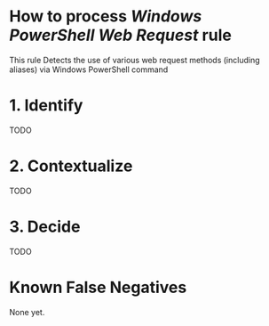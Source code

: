 # How to process *Windows PowerShell Web Request* rule
This rule Detects the use of various web request methods (including aliases) via Windows PowerShell command

# 1. Identify
TODO

# 2. Contextualize
TODO

# 3. Decide
TODO

# Known False Negatives
None yet.
